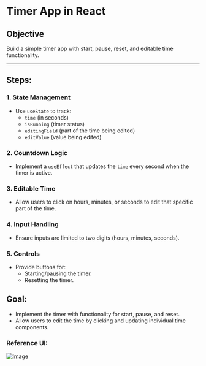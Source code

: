 # Timer App in React

## Objective


Build a simple timer app with start, pause, reset, and editable time functionality.

----------

## Steps:


### 1. **State Management**


-   Use `useState` to track:
    -   `time` (in seconds)
    -   `isRunning` (timer status)
    -   `editingField` (part of the time being edited)
    -   `editValue` (value being edited)

### 2. **Countdown Logic**


-   Implement a `useEffect` that updates the `time` every second when the timer is active.

### 3. **Editable Time**


-   Allow users to click on hours, minutes, or seconds to edit that specific part of the time.

### 4. **Input Handling**


-   Ensure inputs are limited to two digits (hours, minutes, seconds).

### 5. **Controls**


-   Provide buttons for:
    -   Starting/pausing the timer.
    -   Resetting the timer.

## Goal:


-   Implement the timer with functionality for start, pause, and reset.
-   Allow users to edit the time by clicking and updating individual time components.

### Reference UI:

[![Image](https://camo.githubusercontent.com/87f4a85da75606cabd08ce982c6f19fdb4149a2f9e5606edcc5af8220119c1c9/68747470733a2f2f757466732e696f2f662f41384a5a7a77304c6166396a496474544f366365507832335377684e57546f69754f515a6a64746738426d595535474b)](https://camo.githubusercontent.com/87f4a85da75606cabd08ce982c6f19fdb4149a2f9e5606edcc5af8220119c1c9/68747470733a2f2f757466732e696f2f662f41384a5a7a77304c6166396a496474544f366365507832335377684e57546f69754f515a6a64746738426d595535474b)
